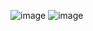 ![image](https://github.com/user-attachments/assets/3b3b0a64-ad39-4e60-a1a3-1c633e2736c6)
![image](https://github.com/user-attachments/assets/3a721662-47e8-4e29-bf16-963f81b7ff9c)
